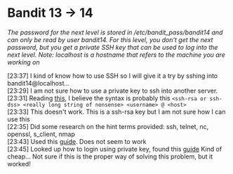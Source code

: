 # Bandit 13 -> 14

*The password for the next level is stored in /etc/bandit_pass/bandit14 and can only be read by user bandit14. For this level, you don’t get the next password, but you get a private SSH key that can be used to log into the next level. Note: localhost is a hostname that refers to the machine you are working on*

[23:37] I kind of know how to use SSH so I will give it a try by sshing into bandit14@localhost...<br />
[23:29] I am not sure how to use a private key to ssh into another server. <br />
[23:31] Reading [this](https://help.ubuntu.com/community/SSH/OpenSSH/Keys), I believe the syntax is probably this `<ssh-rsa or ssh-dss> <really long string of nonsense> <username> @ <host>`<br />
[23:33] This doesn't work. This is a ssh-rsa key but I am not sure how I can use this <br />
[22:35] Did some research on the hint terms provided: ssh, telnet, nc, openssl, s_client, nmap<br />
[23:43] Used this [guide](https://linux.die.net/man/1/s_client). Does not seem to work <br />
[23:45] Looked up how to login using private key, found this [guide](https://support.rackspace.com/how-to/logging-in-with-an-ssh-private-key-on-linuxmac/) Kind of cheap... Not sure if this is the proper way of solving this problem, but it worked!<br />
